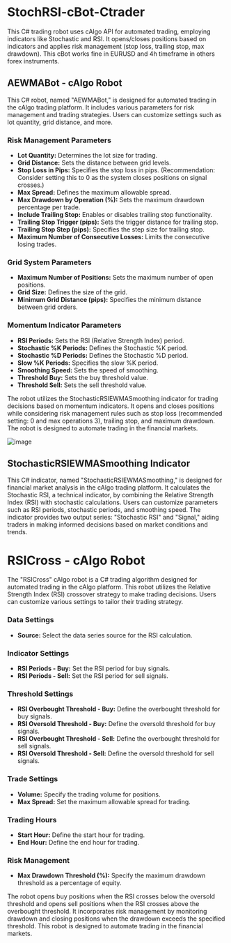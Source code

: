 
# StochRSI-cBot-Ctrader
This C# trading robot uses cAlgo API for automated trading, employing indicators like Stochastic and RSI. It opens/closes positions based on indicators and applies risk management (stop loss, trailing stop, max drawdown). This cBot works fine in EURUSD and 4h timeframe in others forex instruments.

## AEWMABot - cAlgo Robot

This C# robot, named "AEWMABot," is designed for automated trading in the cAlgo trading platform. It includes various parameters for risk management and trading strategies. Users can customize settings such as lot quantity, grid distance, and more.

### Risk Management Parameters

- **Lot Quantity:** Determines the lot size for trading.
- **Grid Distance:** Sets the distance between grid levels.
- **Stop Loss in Pips:** Specifies the stop loss in pips. (Recommendation: Consider setting this to 0 as the system closes positions on signal crosses.)
- **Max Spread:** Defines the maximum allowable spread.
- **Max Drawdown by Operation (%):** Sets the maximum drawdown percentage per trade.
- **Include Trailing Stop:** Enables or disables trailing stop functionality.
- **Trailing Stop Trigger (pips):** Sets the trigger distance for trailing stop.
- **Trailing Stop Step (pips):** Specifies the step size for trailing stop.
- **Maximum Number of Consecutive Losses:** Limits the consecutive losing trades.

### Grid System Parameters

- **Maximum Number of Positions:** Sets the maximum number of open positions.
- **Grid Size:** Defines the size of the grid.
- **Minimum Grid Distance (pips):** Specifies the minimum distance between grid orders.

### Momentum Indicator Parameters

- **RSI Periods:** Sets the RSI (Relative Strength Index) period.
- **Stochastic %K Periods:** Defines the Stochastic %K period.
- **Stochastic %D Periods:** Defines the Stochastic %D period.
- **Slow %K Periods:** Specifies the slow %K period.
- **Smoothing Speed:** Sets the speed of smoothing.
- **Threshold Buy:** Sets the buy threshold value.
- **Threshold Sell:** Sets the sell threshold value.

The robot utilizes the StochasticRSIEWMASmoothing indicator for trading decisions based on momentum indicators. It opens and closes positions while considering risk management rules such as stop loss (recommended setting: 0 and max operations 3), trailing stop, and maximum drawdown. The robot is designed to automate trading in the financial markets.

![image](https://github.com/walter2482/cBot-s-Ctrader/assets/93685420/20ac71cd-91a4-4603-9ef0-16f28fc40dc1)



## StochasticRSIEWMASmoothing Indicator

This C# indicator, named "StochasticRSIEWMASmoothing," is designed for financial market analysis in the cAlgo trading platform. It calculates the Stochastic RSI, a technical indicator, by combining the Relative Strength Index (RSI) with stochastic calculations. Users can customize parameters such as RSI periods, stochastic periods, and smoothing speed. The indicator provides two output series: "Stochastic RSI" and "Signal," aiding traders in making informed decisions based on market conditions and trends.


# RSICross - cAlgo Robot

The "RSICross" cAlgo robot is a C# trading algorithm designed for automated trading in the cAlgo platform. This robot utilizes the Relative Strength Index (RSI) crossover strategy to make trading decisions. Users can customize various settings to tailor their trading strategy.

### Data Settings

- **Source:** Select the data series source for the RSI calculation.

### Indicator Settings

- **RSI Periods - Buy:** Set the RSI period for buy signals.
- **RSI Periods - Sell:** Set the RSI period for sell signals.

### Threshold Settings

- **RSI Overbought Threshold - Buy:** Define the overbought threshold for buy signals.
- **RSI Oversold Threshold - Buy:** Define the oversold threshold for buy signals.
- **RSI Overbought Threshold - Sell:** Define the overbought threshold for sell signals.
- **RSI Oversold Threshold - Sell:** Define the oversold threshold for sell signals.

### Trade Settings

- **Volume:** Specify the trading volume for positions.
- **Max Spread:** Set the maximum allowable spread for trading.

### Trading Hours

- **Start Hour:** Define the start hour for trading.
- **End Hour:** Define the end hour for trading.

### Risk Management

- **Max Drawdown Threshold (%):** Specify the maximum drawdown threshold as a percentage of equity.

The robot opens buy positions when the RSI crosses below the oversold threshold and opens sell positions when the RSI crosses above the overbought threshold. It incorporates risk management by monitoring drawdown and closing positions when the drawdown exceeds the specified threshold. This robot is designed to automate trading in the financial markets.
